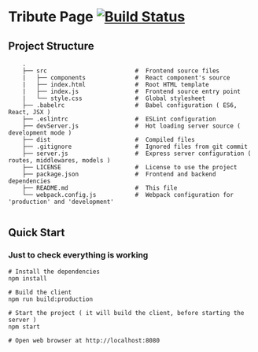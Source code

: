 
# Tribute Page [![Build Status](https://travis-ci.org/arpitgo4/Tribute-Page.svg?branch=master)](https://travis-ci.org/arpitgo4/Tribute-Page)

## Project Structure 

```
	.
	├── src                     	#  Frontend source files
	|   ├── components          	#  React component's source
	|   ├── index.html          	#  Root HTML template
	|   ├── index.js            	#  Frontend source entry point
	|   └── style.css           	#  Global stylesheet
	├── .babelrc                	#  Babel configuration ( ES6, React, JSX )
	├── .eslintrc               	#  ESLint configuration
	├── devServer.js            	#  Hot loading server source ( development mode )                     
	├── dist                        #  Compiled files     
	├── .gitignore                  #  Ignored files from git commit
	├── server.js                   #  Express server configuration ( routes, middlewares, models )
	├── LICENSE                     #  License to use the project
	├── package.json                #  Frontend and backend dependencies
	├── README.md                   #  This file
	└── webpack.config.js           #  Webpack configuration for 'production' and 'development' 
 
```

## Quick Start
### Just to check everything is working
```
# Install the dependencies
npm install

# Build the client 
npm run build:production

# Start the project ( it will build the client, before starting the server )
npm start

# Open web browser at http://localhost:8080
```
